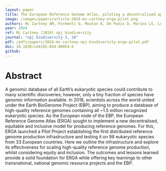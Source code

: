 ```yaml
---
layout: paper
title: The European Reference Genome Atlas, piloting a decentralised approach to equitable biodiversity genomics
image: /images/papers/article-2024-mc-cartney-erga-pilot.png
authors: Mc Cartney AM, Formenti G, Mouton A, De Panis D, Marins LS, Leitao HG, Diedericks G, Kirangwa J, Morselli M, Salces J, Escudero N, Iannucci A, Natali C, Svardal H, Fernandez R, De Pooter T, Joris G, Strazisar M, Wood J, Herron KE, Seehausen O, Watts PC, Shaw F, Davey RP, Minotto A, Fernandez Gonzalez JM, Bohne A, Alegria C, Alioto T, Alves PC, Amorim IR, Aury J-M, Backstrom N, Baldrian P, Ballarin L, Baltrunaite L, Barta E, BedHom B, Belser C, Bergsten J, Bertrand L, Bilandija H, Binzer-Panchal M, Bista I, Blaxter M, Borges PAV, Borges Dias G, Bosse M, Brown T, Bruggmann R, Buena-Atienza E, Burgin J, Buzan E, Cariani A, Casadei N, Chiara M, Chozas S, Ciampor F, Crottini A, Cruaud C, Cruz F, Dalen L, De Biase A, del Campo J, Delic T, Dennis AB, Derks MFL, Diroma MA, Djan M, Duprat S, Eleftheriadi K, Feulner PGD, Flot J-F, Forni G, Fosso B, Fournier P, Fournier-Chambrillon C, Gabaldon T, Garg S, Gissi C, Giupponi L, Gomez-Garrido J, Gonzalez J, Grilo ML, Gruening B, Guerin T, Guiglielmoni N, Gut M, Haesler MP, Hahn C, Halpern B, Harrison P, Heintz J, Hindrikson M, Hoglund J, Howe K, Hughes G, Istace B, Cock MJ, Jancekovic F, Jonsson ZO, Joye-Dind S, Koskimaki JJ, Krystufek B, Kubacka J, Kuhl H, Kusza S, Labadie K, Lahteenaro M, Lantz H, Lavrinienko A, Leclere L, Lopes RJ, Madsen O, Magdelenat G, Magoga G, Manousaki T, Mappes T, Marques JP, Martinez Redondo GI, Maumus F, McCarthy SA, Megens H-J, Melo-Ferreira J, Mendes SL, Montagna M, Moreno J, Mosbech M-B, Moura M, Musilova Z, Myers E, Nash WJ, Nater A, Nicholson P, Niell M, Nijland R, Noel B, Noren K, Oliveira PH, Olsen R-A, Ometto L, Oomen RA, Ossowski S, Palinauskas V, Palsson S, Panibe JP, Pauperio J, Pavlek M, Payen E, Pawlowska J, Pellicer J, Pesole G, Pimenta J, Pippel M, Pirttila AM, Poulakakis N, Rajan J, Rego RMC, Resendes R, Resl P, Riesgo A, Rodin-Morch P, Soares AER, Rodriguez Fernandes C, Romeiras MM, Roxo G, Ruber L, Ruiz-Lopez MJ, Saarma U, Silva LP, Sim-Sim M, Soler L, Sousa VC, Sousa Santos C, Spada A, Stefanovic M, Steger V, Stiller J, Stock M, Struck THH, Sudasinghe H, Tapanainen R, Tellgren-Roth C, Trindade H, Tukalenko Y, Urso I, Vacherie B, Van Belleghem SM, van Oers K, Vargas-Chavez C, Velickovic N, Vella N, Vella A, Vernesi C, Vicente S, Villa S, Vinnere Pettersson O, Volckaert FAM, Voros J, Wincker P, Winkler S, Ciofi C, Waterhouse RM, Mazzoni CJ.
year: 2024
ref: Mc Cartney (2024) npj biodiversity
journal: "npj biodiversity 3, 28"
pdf: /pdfs/papers/2024-mc-cartney-npj-biodiversity-erga-pilot.pdf
doi: 10.1038/s44185-024-00054-6
github: 
---
```


# Abstract
A genomic database of all Earth’s eukaryotic species could contribute to many scientific discoveries; however, only a tiny fraction of species have genomic information available. In 2018, scientists across the world united under the Earth BioGenome Project (EBP), aiming to produce a database of high-quality reference genomes containing all ~1.5 million recognized eukaryotic species. As the European node of the EBP, the European Reference Genome Atlas (ERGA) sought to implement a new decentralised, equitable and inclusive model for producing reference genomes. For this, ERGA launched a Pilot Project establishing the first distributed reference genome production infrastructure and testing it on 98 eukaryotic species from 33 European countries. Here we outline the infrastructure and explore its effectiveness for scaling high-quality reference genome production, whilst considering equity and inclusion. The outcomes and lessons learned provide a solid foundation for ERGA while offering key learnings to other transnational, national genomic resource projects and the EBP.